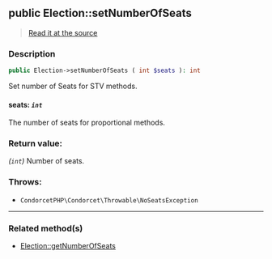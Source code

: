 ## public Election::setNumberOfSeats

> [Read it at the source](https://github.com/julien-boudry/Condorcet/blob/master/src/Election.php#L383)

### Description    

```php
public Election->setNumberOfSeats ( int $seats ): int
```

Set number of Seats for STV methods.
    

#### **seats:** *```int```*   
The number of seats for proportional methods.    


### Return value:   

*(```int```)* Number of seats.



### Throws:   

* ```CondorcetPHP\Condorcet\Throwable\NoSeatsException```

---------------------------------------

### Related method(s)      

* [Election::getNumberOfSeats](/Docs/ApiReferences/Election%20Class/public%20Election--getNumberOfSeats.md)    
